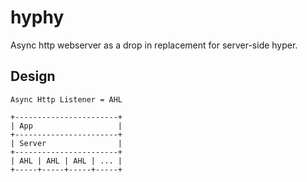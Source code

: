 # hyphy

Async http webserver as a drop in replacement for server-side hyper.

## Design

```
Async Http Listener = AHL

+-----------------------+
| App                   |
+-----------------------+
| Server                |
+-----------------------+
| AHL | AHL | AHL | ... |
+-----+-----+-----+-----+
```
